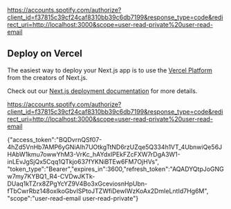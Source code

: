 https://accounts.spotify.com/authorize?client_id=f37815c39cf24caf8310bb39c6db7199&response_type=code&redirect_uri=http://localhost:3000&scope=user-read-private%20user-read-email


## Deploy on Vercel

The easiest way to deploy your Next.js app is to use the [Vercel Platform](https://vercel.com/import?utm_medium=default-template&filter=next.js&utm_source=create-next-app&utm_campaign=create-next-app-readme) from the creators of Next.js.

Check out our [Next.js deployment documentation](https://nextjs.org/docs/deployment) for more details.

https://accounts.spotify.com/authorize?client_id=f37815c39cf24caf8310bb39c6db7199&response_type=code&redirect_uri=http://localhost:3000&scope=user-read-private%20user-read-email

{"access_token":"BQDvrnQSf07-4hZd5VnHb7AMP6yGNiAIh7UOtkgTtND6rzUZqe5Q334h1VT_4UbnwiQe56JHAbW1kmu7owwYhM3-VrKc_hAYdxIPEkFZcFXW7rDgA3W1-inLEvJgSjQx5Cqq1QTkjo637fYKNiBTEw6FM7OjHVs",
"token_type":"Bearer","expires_in":3600,"refresh_token":"AQADYQtpJoGNGw7my7KYBQ1_R4-CVDwJKTk-DUaq1kTZrx8ZPgYcYZ9V4Bo3xGceviosnHpUbn-fTbCwrRbz148oxlkoGbvISPtoJTZWfiDewIWzKoAx2DmIeLntId7Hg6M",
"scope":"user-read-email user-read-private"}